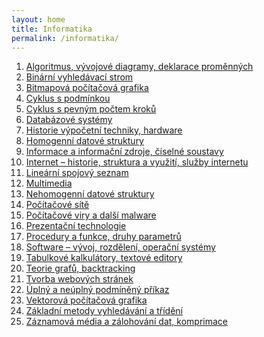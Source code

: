 ```yaml
---
layout: home
title: Informatika
permalink: /informatika/
---
```


1. [Algoritmus, vývojové diagramy, deklarace proměnných]()
2. [Binární vyhledávací strom]()
3. [Bitmapová počítačová grafika]()
4. [Cyklus s podmínkou]()
5. [Cyklus s pevným počtem kroků]()
6. [Databázové systémy]()
7. [Historie výpočetní techniky, hardware]()
8. [Homogenní datové struktury]()
9. [Informace a informační zdroje, číselné soustavy]()
10. [Internet – historie, struktura a využití, služby internetu]()
11. [Lineární spojový seznam]()
12. [Multimedia]()
13. [Nehomogenní datové struktury]()
14. [Počítačové sítě]()
15. [Počítačové viry a další malware]()
16. [Prezentační technologie]()
17. [Procedury a funkce, druhy parametrů]()
18. [Software – vývoj, rozdělení, operační systémy]()
19. [Tabulkové kalkulátory, textové editory]()
20. [Teorie grafů, backtracking]()
21. [Tvorba webových stránek]()
22. [Úplný a neúplný podmíněný příkaz]()
23. [Vektorová počítačová grafika]()
24. [Základní metody vyhledávání a třídění]()
25. [Záznamová média a zálohování dat, komprimace]()
